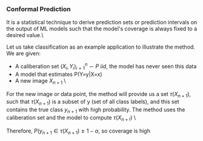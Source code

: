 ### Conformal Prediction
It is a statistical technique to derive prediction sets or prediction intervals on the output of ML models such that the model's coverage is always fixed to a desired value.\\  

Let us take classification as an example application to illustrate the method.
We are given:
- A caliberation set $(X_i,Y_i)_{i=1}^n \backsim P \ iid$, the model has never seen this data
- A model that estimates P(Y=y|X=x)
- A new image $X_{n+1}$ \\

For the new image or data point, the method will provide us a set $\tau(X_{n+1})$, such that $\tau(X_{n+1})$ is a subset of y (set of all class labels), and this set contains the true class $y_{n+1}$ with high probability. The method uses the caliberation set and the model to compute $\tau(X_{n+!})$ \\

Therefore, $P(y_{n+1}\in \tau(X_{n+1})\geq 1-\alpha$, so coverage is high


